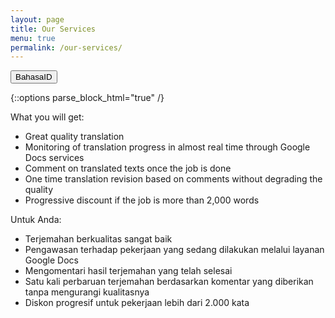 ```yaml
---
layout: page
title: Our Services
menu: true
permalink: /our-services/
---
```

   
<button type="button" id="lang-button">
<span class="long">Bahasa</span><span class="short">ID</span>
</button>

{::options parse_block_html="true" /}
<div class="content-en">
<span class="playfair">What you will get:</span> 

- Great quality translation
- Monitoring of translation progress in almost real time through Google Docs
services
- Comment on translated texts once the job is done
- One time translation revision based on comments without degrading the 
quality
- Progressive discount if the job is more than 2,000 words
</div>
<div class="content-id">
<span class="playfair">Untuk Anda:</span>

- Terjemahan berkualitas sangat baik
- Pengawasan terhadap pekerjaan yang sedang dilakukan melalui layanan Google
 Docs
- Mengomentari hasil terjemahan yang telah selesai
- Satu kali perbaruan terjemahan berdasarkan komentar yang diberikan tanpa 
mengurangi kualitasnya
- Diskon progresif untuk pekerjaan lebih dari 2.000 kata
</div>
